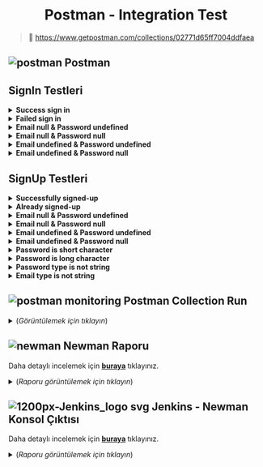 <h1 align="center"> <b>Postman - Integration Test</b> </h1>

> 🔗  https://www.getpostman.com/collections/02771d65ff7004ddfaea

 ## ![postman](https://user-images.githubusercontent.com/35347777/147509734-b58b6d8d-1780-4d9b-8c4f-ffcb545d3a1d.png) Postman


## SignIn Testleri

<details>
    <summary><strong>Success sign in</strong></summary>

--------

![success_signin](https://user-images.githubusercontent.com/35347777/149533744-2e7a8923-194d-4bd8-9c84-cb8f93a8b625.PNG)

```javascript
const response = pm.response;

const actualResponse = response.json();
var size = Object.keys(actualResponse).length;  
var responsLimit = 1000; 
var responseTime = response.responseTime; 
 
pm.environment.set("UserAccessToken",actualResponse.access_token);
 
pm.test("Response control", function () { 
  pm.expect(response.to.have.status(201));
  pm.expect(response.to.be.withBody);
  pm.expect(response.to.be.json);
  pm.expect(pm.response.to.have.jsonBody('access_token'));
}); 
 
tests["Size control"] = size == 1;   
tests["Access token type control"] = typeof(actualResponse.access_token) === "string";
  

pm.test("Status code name has string", () => {
  pm.expect(response.to.have.status("Created")); 
});
  

pm.test("Response should not be error", function () { 
    pm.expect(response.to.not.be.error); 
}); 

pm.test("Check response time", () => {  
  if (responseTime > responsLimit) {       
    console.log("Response time was longer than " + responsLimit + " ms " + "(" + responseTime + " ms)" + " / Response Date: " + pm.response.headers.get("Date"));
  }
  pm.expect(responseTime).to.be.below(responsLimit); 
});
 
 pm.test("Response has charset in content-type header", function () {
    pm.expect(pm.response.to.have.header("Content-Type"));
    pm.expect(pm.response.to.have.header('Content-Type', 'application/json; charset=utf-8'));
});
```
</details>

<details>
    <summary><strong>Failed sign in</strong></summary>

--------
  
![Failed_signin](https://user-images.githubusercontent.com/35347777/149537722-ad32a73f-dd66-4537-b2f4-817c96b2a42c.PNG) 

```javascript
const response = pm.response;

const actualResponse = response.json();
var size = Object.keys(actualResponse).length;  
var responsLimit = 1000; 
var responseTime = response.responseTime; 
 
pm.environment.set("UserAccessToken",actualResponse.access_token);
 

tests["Size control"] = size == 2;   
tests["Status code type control"] = typeof(actualResponse.statusCode) === "number";
tests["Message type control"] = typeof(actualResponse.message[0]) === "string"; 


pm.test("Response control", function () { 
  pm.expect(response.to.have.status(401));
  pm.expect(pm.response.to.have.jsonBody('message'));
  pm.expect(pm.response.to.have.jsonBody('statusCode')); 
  
  pm.expect(response.to.be.withBody);
  pm.expect(response.to.be.json);
}); 

var expectedResponse= (
            "Unauthorized"
);
   
pm.test("Check response is true", () => {
    pm.expect(actualResponse.message).to.eql(expectedResponse); 
});
 
  

pm.test("Status code name has string", () => {
  pm.expect(response.to.have.status("Unauthorized")); 
  console.log("Error: Unauthorized" +"\n"
                +"Message Error: "+actualResponse.message); 
});
   
pm.test("Response should be error", function () { 
    pm.expect(response.to.be.error); 
}); 

pm.test("Check response time", () => {  
  if (responseTime > responsLimit) {       
    console.log("Response time was longer than " + responsLimit + " ms " + "(" + responseTime + " ms)" + " / Response Date: " + pm.response.headers.get("Date"));
  }
  pm.expect(responseTime).to.be.below(responsLimit); 
});
 
 pm.test("Response has charset in content-type header", function () {
    pm.expect(pm.response.to.have.header("Content-Type"));
    pm.expect(pm.response.to.have.header('Content-Type', 'application/json; charset=utf-8'));
});
```
</details>
  
<details>
    <summary><strong>Email null & Password undefined</strong></summary>

--------
   
![Email null   Password undefined](https://user-images.githubusercontent.com/35347777/149538446-700e6f14-406b-4cb0-9339-77c4dddc6c07.PNG)

```javascript
const response = pm.response;

const actualResponse = response.json();
var size = Object.keys(actualResponse).length;  
var responsLimit = 1000; 
var responseTime = response.responseTime; 
 
pm.environment.set("UserAccessToken",actualResponse.access_token);
 

tests["Size control"] = size == 2;   
tests["Status code type control"] = typeof(actualResponse.statusCode) === "number";
tests["Message type control"] = typeof(actualResponse.message[0]) === "string"; 


pm.test("Response control", function () { 
  pm.expect(response.to.have.status(401));
  pm.expect(pm.response.to.have.jsonBody('message'));
  pm.expect(pm.response.to.have.jsonBody('statusCode')); 
  
  pm.expect(response.to.be.withBody);
  pm.expect(response.to.be.json);
}); 

var expectedResponse= (
            "Unauthorized"
);
   
pm.test("Check response is true", () => {
    pm.expect(actualResponse.message).to.eql(expectedResponse); 
});
 
  
pm.test("Status code name has string", () => {
  pm.expect(response.to.have.status("Unauthorized")); 
  console.log("Error: Unauthorized" +"\n"
                +"Message Error: "+actualResponse.message); 
});
   
pm.test("Response should be error", function () { 
    pm.expect(response.to.be.error); 
}); 

pm.test("Check response time", () => {  
  if (responseTime > responsLimit) {       
    console.log("Response time was longer than " + responsLimit + " ms " + "(" + responseTime + " ms)" + " / Response Date: " + pm.response.headers.get("Date"));
  }
  pm.expect(responseTime).to.be.below(responsLimit); 
});
 
 pm.test("Response has charset in content-type header", function () {
    pm.expect(pm.response.to.have.header("Content-Type"));
    pm.expect(pm.response.to.have.header('Content-Type', 'application/json; charset=utf-8'));
});
```
</details>

<details>
    <summary><strong>Email null & Password null</strong></summary>

--------
    
![Email null   Password null](https://user-images.githubusercontent.com/35347777/149538577-bf949458-1aeb-44ee-9557-9e627af450bf.PNG)

```javascript
const response = pm.response;

const actualResponse = response.json();
var size = Object.keys(actualResponse).length;  
var responsLimit = 1000; 
var responseTime = response.responseTime; 
 
pm.environment.set("UserAccessToken",actualResponse.access_token);
 

tests["Size control"] = size == 2;   
tests["Status code type control"] = typeof(actualResponse.statusCode) === "number";
tests["Message type control"] = typeof(actualResponse.message[0]) === "string"; 


pm.test("Response control", function () { 
  pm.expect(response.to.have.status(401));
  pm.expect(pm.response.to.have.jsonBody('message'));
  pm.expect(pm.response.to.have.jsonBody('statusCode')); 
  
  pm.expect(response.to.be.withBody);
  pm.expect(response.to.be.json);
}); 

var expectedResponse= (
            "Unauthorized"
);
   
pm.test("Check response is true", () => {
    pm.expect(actualResponse.message).to.eql(expectedResponse); 
});
 
  

pm.test("Status code name has string", () => {
  pm.expect(response.to.have.status("Unauthorized")); 
  console.log("Error: Unauthorized" +"\n"
                +"Message Error: "+actualResponse.message); 
});
   
pm.test("Response should be error", function () { 
    pm.expect(response.to.be.error); 
}); 

pm.test("Check response time", () => {  
  if (responseTime > responsLimit) {       
    console.log("Response time was longer than " + responsLimit + " ms " + "(" + responseTime + " ms)" + " / Response Date: " + pm.response.headers.get("Date"));
  }
  pm.expect(responseTime).to.be.below(responsLimit); 
});
 
 pm.test("Response has charset in content-type header", function () {
    pm.expect(pm.response.to.have.header("Content-Type"));
    pm.expect(pm.response.to.have.header('Content-Type', 'application/json; charset=utf-8'));
});
```
</details>

<details>
    <summary><strong>Email undefined & Password undefined</strong></summary>

--------
     
![Email undefined   Password undefined](https://user-images.githubusercontent.com/35347777/149538695-ef75b0f6-bf35-4cbd-968d-3b0b3f04ea4b.PNG)

```javascript
const response = pm.response;

const actualResponse = response.json();
var size = Object.keys(actualResponse).length;  
var responsLimit = 1000; 
var responseTime = response.responseTime; 
 
pm.environment.set("UserAccessToken",actualResponse.access_token);
 

tests["Size control"] = size == 2;   
tests["Status code type control"] = typeof(actualResponse.statusCode) === "number";
tests["Message type control"] = typeof(actualResponse.message[0]) === "string"; 


pm.test("Response control", function () { 
  pm.expect(response.to.have.status(401));
  pm.expect(pm.response.to.have.jsonBody('message'));
  pm.expect(pm.response.to.have.jsonBody('statusCode')); 
  
  pm.expect(response.to.be.withBody);
  pm.expect(response.to.be.json);
}); 

var expectedResponse= (
            "Unauthorized"
);
   
pm.test("Check response is true", () => {
    pm.expect(actualResponse.message).to.eql(expectedResponse); 
});
 
  

pm.test("Status code name has string", () => {
  pm.expect(response.to.have.status("Unauthorized")); 
  console.log("Error: Unauthorized" +"\n"
                +"Message Error: "+actualResponse.message); 
});
   
pm.test("Response should be error", function () { 
    pm.expect(response.to.be.error); 
}); 

pm.test("Check response time", () => {  
  if (responseTime > responsLimit) {       
    console.log("Response time was longer than " + responsLimit + " ms " + "(" + responseTime + " ms)" + " / Response Date: " + pm.response.headers.get("Date"));
  }
  pm.expect(responseTime).to.be.below(responsLimit); 
});
 
 pm.test("Response has charset in content-type header", function () {
    pm.expect(pm.response.to.have.header("Content-Type"));
    pm.expect(pm.response.to.have.header('Content-Type', 'application/json; charset=utf-8'));
});
```
</details>

<details>
    <summary><strong>Email undefined & Password null</strong></summary>

--------
     
![Email undefined   Password null](https://user-images.githubusercontent.com/35347777/149538826-e76b4fde-9ea5-4cda-9ab7-6167bc04ca6d.PNG)

```javascript
const response = pm.response;

const actualResponse = response.json();
var size = Object.keys(actualResponse).length;  
var responsLimit = 1000; 
var responseTime = response.responseTime; 
 
pm.environment.set("UserAccessToken",actualResponse.access_token);
 

tests["Size control"] = size == 2;   
tests["Status code type control"] = typeof(actualResponse.statusCode) === "number";
tests["Message type control"] = typeof(actualResponse.message[0]) === "string"; 


pm.test("Response control", function () { 
  pm.expect(response.to.have.status(401));
  pm.expect(pm.response.to.have.jsonBody('message'));
  pm.expect(pm.response.to.have.jsonBody('statusCode')); 
  
  pm.expect(response.to.be.withBody);
  pm.expect(response.to.be.json);
}); 

var expectedResponse= (
            "Unauthorized"
);
   
pm.test("Check response is true", () => {
    pm.expect(actualResponse.message).to.eql(expectedResponse); 
});
 
  

pm.test("Status code name has string", () => {
  pm.expect(response.to.have.status("Unauthorized")); 
  console.log("Error: Unauthorized" +"\n"
                +"Message Error: "+actualResponse.message); 
});
   
pm.test("Response should be error", function () { 
    pm.expect(response.to.be.error); 
}); 

pm.test("Check response time", () => {  
  if (responseTime > responsLimit) {       
    console.log("Response time was longer than " + responsLimit + " ms " + "(" + responseTime + " ms)" + " / Response Date: " + pm.response.headers.get("Date"));
  }
  pm.expect(responseTime).to.be.below(responsLimit); 
});
 
 pm.test("Response has charset in content-type header", function () {
    pm.expect(pm.response.to.have.header("Content-Type"));
    pm.expect(pm.response.to.have.header('Content-Type', 'application/json; charset=utf-8'));
});
```
</details>


## SignUp Testleri

<details>
    <summary><strong>Successfully signed-up</strong></summary>

--------
      
![Successfully signed-up](https://user-images.githubusercontent.com/35347777/149540515-5cebcc96-8966-4e3a-900b-05c45072be34.PNG)

```javascript
const response = pm.response;

const actualResponse = response.json();
var size = Object.keys(actualResponse).length;  
var responsLimit = 1000; 
var responseTime = response.responseTime; 
 
pm.environment.set("UserAccessToken",actualResponse.access_token);
 
pm.test("Response control", function () { 
  pm.expect(response.to.have.status(201));
  pm.expect(response.to.be.withBody);
  pm.expect(response.to.be.json);
  pm.expect(pm.response.to.have.jsonBody('access_token'));
}); 
 
tests["Size control"] = size == 1;   
tests["Access token type control"] = typeof(actualResponse.access_token) === "string";
  

pm.test("Status code name has string", () => {
  pm.expect(response.to.have.status("Created")); 
});
   
pm.test("Response should not be error", function () { 
    pm.expect(response.to.not.be.error); 
}); 

pm.test("Check response time", () => {  
  if (responseTime > responsLimit) {       
    console.log("Response time was longer than " + responsLimit + " ms " + "(" + responseTime + " ms)" + " / Response Date: " + pm.response.headers.get("Date"));
  }
  pm.expect(responseTime).to.be.below(responsLimit); 
});
 
 pm.test("Response has charset in content-type header", function () {
    pm.expect(pm.response.to.have.header("Content-Type"));
    pm.expect(pm.response.to.have.header('Content-Type', 'application/json; charset=utf-8'));
});
```
</details>

<details>
    <summary><strong>Already signed-up</strong></summary>

--------
       
![Already signed-up](https://user-images.githubusercontent.com/35347777/149540646-26d9d66f-cf85-4843-bd1f-d36d70dfdab6.PNG)

```javascript
const response = pm.response;

const actualResponse = response.json();
var size = Object.keys(actualResponse).length;  
var responsLimit = 1000; 
var responseTime = response.responseTime; 
 
 
tests["Size control"] = size == 3;   
tests["Status code type control"] = typeof(actualResponse.statusCode) === "number";
tests["Message type control"] = typeof(actualResponse.message[0]) === "string";
tests["Error type control"] = typeof(actualResponse.error) === "string";


pm.test("Response control", function () { 
  pm.expect(response.to.have.status(409));
  pm.expect(pm.response.to.have.jsonBody('message'));
  pm.expect(pm.response.to.have.jsonBody('statusCode'));
  pm.expect(pm.response.to.have.jsonBody('error'));
  
  pm.expect(response.to.be.withBody);
  pm.expect(response.to.be.json);
}); 

var expectedResponse= (
            "User already exist!"
);
   
pm.test("Check response is true", () => {
    pm.expect(actualResponse.message).to.eql(expectedResponse); 
});
 
  

pm.test("Status code name has string", () => {
  pm.expect(response.to.have.status("Conflict")); 
  console.log("Error: Conflict" +"\n"
                +"Message Error: "+actualResponse.message); 
});
   
pm.test("Response should be error", function () { 
    pm.expect(response.to.be.error); 
}); 

pm.test("Check response time", () => {  
  if (responseTime > responsLimit) {       
    console.log("Response time was longer than " + responsLimit + " ms " + "(" + responseTime + " ms)" + " / Response Date: " + pm.response.headers.get("Date"));
  }
  pm.expect(responseTime).to.be.below(responsLimit); 
});
 
 pm.test("Response has charset in content-type header", function () {
    pm.expect(pm.response.to.have.header("Content-Type"));
    pm.expect(pm.response.to.have.header('Content-Type', 'application/json; charset=utf-8'));
});
```
</details>

<details>
    <summary><strong>Email null & Password undefined</strong></summary>

--------
        
![Email null   Password undefined](https://user-images.githubusercontent.com/35347777/149540814-e70c67cd-9c38-42d1-8947-bbc08f6de23e.PNG)

```javascript
const response = pm.response;

const actualResponse = response.json();
var size = Object.keys(actualResponse).length;  
var responsLimit = 1000; 
var responseTime = response.responseTime; 
 
 
tests["Size control"] = size == 3;   
tests["Status code type control"] = typeof(actualResponse.statusCode) === "number";
tests["Message type control"] = typeof(actualResponse.message[0]) === "string";
tests["Error type control"] = typeof(actualResponse.error) === "string";


pm.test("Response control", function () { 
  pm.expect(response.to.have.status(400));
  pm.expect(pm.response.to.have.jsonBody('message'));
  pm.expect(pm.response.to.have.jsonBody('statusCode'));
  pm.expect(pm.response.to.have.jsonBody('error'));
   
  pm.expect(response.to.be.withBody);
  pm.expect(response.to.be.json);
}); 

var expectedResponse= [
            "email should not be null or undefined",
            "email must be shorter than or equal to 100 characters",
            "email should not be empty",
            "email must be an email",
            "password should not be null or undefined",
            "password must be shorter than or equal to 20 characters",
            "password must be longer than or equal to 8 characters",
            "password should not be empty",
            "password must be a string"
];
   
pm.test("Check response is true", () => {
    for (var i = 0; i < expectedResponse.length; i++){
        pm.expect(actualResponse.message[i]).to.eql(expectedResponse[i]);  
    }
});

pm.test("Status code name has string", () => {
  pm.expect(response.to.have.status("Bad Request")); 
  console.log("Error: Bad Request" +"\n"
                +"Message Error: "+actualResponse.message); 
});
   
pm.test("Response should be error", function () { 
    pm.expect(response.to.be.error); 
}); 

pm.test("Check response time", () => {  
  if (responseTime > responsLimit) {       
    console.log("Response time was longer than " + responsLimit + " ms " + "(" + responseTime + " ms)" + " / Response Date: " + pm.response.headers.get("Date"));
  }
  pm.expect(responseTime).to.be.below(responsLimit); 
});
 
 pm.test("Response has charset in content-type header", function () {
    pm.expect(pm.response.to.have.header("Content-Type"));
    pm.expect(pm.response.to.have.header('Content-Type', 'application/json; charset=utf-8'));
});
```
</details>

<details>
    <summary><strong>Email null & Password null</strong></summary>

--------
         
![Email null   Password null](https://user-images.githubusercontent.com/35347777/149540923-9a73526f-91a2-4fed-8331-30a95b7ef2bc.PNG)

```javascript
const response = pm.response;

const actualResponse = response.json();
var size = Object.keys(actualResponse).length;  
var responsLimit = 1000; 
var responseTime = response.responseTime; 
 
 
tests["Size control"] = size == 3;   
tests["Status code type control"] = typeof(actualResponse.statusCode) === "number";
tests["Message type control"] = typeof(actualResponse.message[0]) === "string";
tests["Error type control"] = typeof(actualResponse.error) === "string";


pm.test("Response control", function () { 
  pm.expect(response.to.have.status(400));
  pm.expect(pm.response.to.have.jsonBody('message'));
  pm.expect(pm.response.to.have.jsonBody('statusCode'));
  pm.expect(pm.response.to.have.jsonBody('error'));
   
  pm.expect(response.to.be.withBody);
  pm.expect(response.to.be.json);
}); 

var expectedResponse= [
            "email should not be null or undefined",
            "email must be shorter than or equal to 100 characters",
            "email should not be empty",
            "email must be an email",
            "password should not be null or undefined",
            "password must be shorter than or equal to 20 characters",
            "password must be longer than or equal to 8 characters",
            "password should not be empty",
            "password must be a string"
];
   
pm.test("Check response is true", () => {
    for (var i = 0; i < expectedResponse.length; i++){
        pm.expect(actualResponse.message[i]).to.eql(expectedResponse[i]);  
    }
});
  

pm.test("Status code name has string", () => {
  pm.expect(response.to.have.status("Bad Request")); 
  console.log("Error: Bad Request" +"\n"
                +"Message Error: "+actualResponse.message); 
});
   
pm.test("Response should be error", function () { 
    pm.expect(response.to.be.error); 
}); 

pm.test("Check response time", () => {  
  if (responseTime > responsLimit) {       
    console.log("Response time was longer than " + responsLimit + " ms " + "(" + responseTime + " ms)" + " / Response Date: " + pm.response.headers.get("Date"));
  }
  pm.expect(responseTime).to.be.below(responsLimit); 
});
 
 pm.test("Response has charset in content-type header", function () {
    pm.expect(pm.response.to.have.header("Content-Type"));
    pm.expect(pm.response.to.have.header('Content-Type', 'application/json; charset=utf-8'));
});
```
</details>

<details>
    <summary><strong>Email undefined & Password undefined</strong></summary>

--------
          
![Email undefined   Password undefined](https://user-images.githubusercontent.com/35347777/149541098-b46ea2d2-5ada-4daf-952d-02f5ddf31538.PNG)

```javascript
const response = pm.response;

const actualResponse = response.json();
var size = Object.keys(actualResponse).length;  
var responsLimit = 1000; 
var responseTime = response.responseTime; 
 
 
tests["Size control"] = size == 3;   
tests["Status code type control"] = typeof(actualResponse.statusCode) === "number";
tests["Message type control"] = typeof(actualResponse.message[0]) === "string";
tests["Error type control"] = typeof(actualResponse.error) === "string";


pm.test("Response control", function () { 
  pm.expect(response.to.have.status(400));
  pm.expect(pm.response.to.have.jsonBody('message'));
  pm.expect(pm.response.to.have.jsonBody('statusCode'));
  pm.expect(pm.response.to.have.jsonBody('error'));
  
  pm.expect(response.to.be.withBody);
  pm.expect(response.to.be.json);
}); 
  
var expectedResponse= [
            "email should not be null or undefined",
            "email must be shorter than or equal to 100 characters",
            "email should not be empty",
            "email must be an email",
            "password should not be null or undefined",
            "password must be shorter than or equal to 20 characters",
            "password must be longer than or equal to 8 characters",
            "password should not be empty",
            "password must be a string"
];
   
pm.test("Check response is true", () => {
    for (var i = 0; i < expectedResponse.length; i++){
        pm.expect(actualResponse.message[i]).to.eql(expectedResponse[i]);  
    }
});

pm.test("Status code name has string", () => {
  pm.expect(response.to.have.status("Bad Request")); 
  console.log("Error: Bad Request" +"\n"
                +"Message Error: "+actualResponse.message); 
});
   
pm.test("Response should be error", function () { 
    pm.expect(response.to.be.error); 
}); 

pm.test("Check response time", () => {  
  if (responseTime > responsLimit) {       
    console.log("Response time was longer than " + responsLimit + " ms " + "(" + responseTime + " ms)" + " / Response Date: " + pm.response.headers.get("Date"));
  }
  pm.expect(responseTime).to.be.below(responsLimit); 
});
 
 pm.test("Response has charset in content-type header", function () {
    pm.expect(pm.response.to.have.header("Content-Type"));
    pm.expect(pm.response.to.have.header('Content-Type', 'application/json; charset=utf-8'));
});
```
</details>

<details>
    <summary><strong>Email undefined & Password null</strong></summary>

--------
           
![Email undefined   Password null](https://user-images.githubusercontent.com/35347777/149541204-b0b5732f-ccc8-44c5-8f46-53ffa06a1b5f.PNG)

```javascript
const response = pm.response;

const actualResponse = response.json();
var size = Object.keys(actualResponse).length;  
var responsLimit = 1000; 
var responseTime = response.responseTime; 
  
 
tests["Size control"] = size == 3;   
tests["Status code type control"] = typeof(actualResponse.statusCode) === "number";
tests["Message type control"] = typeof(actualResponse.message[0]) === "string";
tests["Error type control"] = typeof(actualResponse.error) === "string";
  
pm.test("Response control", function () { 
  pm.expect(response.to.have.status(400));
  pm.expect(pm.response.to.have.jsonBody('message'));
  pm.expect(pm.response.to.have.jsonBody('statusCode'));
  pm.expect(pm.response.to.have.jsonBody('error'));
  
  pm.expect(response.to.be.withBody);
  pm.expect(response.to.be.json);
}); 


var expectedResponse= [
            "email should not be null or undefined",
            "email must be shorter than or equal to 100 characters",
            "email should not be empty",
            "email must be an email",
            "password should not be null or undefined",
            "password must be shorter than or equal to 20 characters",
            "password must be longer than or equal to 8 characters",
            "password should not be empty",
            "password must be a string"
];
   
pm.test("Check response is true", () => {
    for (var i = 0; i < expectedResponse.length; i++){
        pm.expect(actualResponse.message[i]).to.eql(expectedResponse[i]);  
    }
});



pm.test("Status code name has string", () => {
  pm.expect(response.to.have.status("Bad Request")); 
  console.log("Error: Bad Request" +"\n"
                +"Message Error: "+actualResponse.message); 
});
   
pm.test("Response should be error", function () { 
    pm.expect(response.to.be.error); 
}); 

pm.test("Check response time", () => {  
  if (responseTime > responsLimit) {       
    console.log("Response time was longer than " + responsLimit + " ms " + "(" + responseTime + " ms)" + " / Response Date: " + pm.response.headers.get("Date"));
  }
  pm.expect(responseTime).to.be.below(responsLimit); 
});
 
 pm.test("Response has charset in content-type header", function () {
    pm.expect(pm.response.to.have.header("Content-Type"));
    pm.expect(pm.response.to.have.header('Content-Type', 'application/json; charset=utf-8'));
});
```
</details>

<details>
    <summary><strong>Password is short character</strong></summary>

--------
            
![Password is short character](https://user-images.githubusercontent.com/35347777/149541815-05e3beba-5563-45b0-98f6-12578276eef3.PNG)

```javascript
const response = pm.response;

const actualResponse = response.json();
var size = Object.keys(actualResponse).length;  
var responsLimit = 1000; 
var responseTime = response.responseTime; 
  

tests["Size control"] = size == 3;   
tests["Status code type control"] = typeof(actualResponse.statusCode) === "number";
tests["Message type control"] = typeof(actualResponse.message[0]) === "string";
tests["Error type control"] = typeof(actualResponse.error) === "string";


pm.test("Response control", function () { 
  pm.expect(response.to.have.status(400));
  pm.expect(pm.response.to.have.jsonBody('message'));
  pm.expect(pm.response.to.have.jsonBody('statusCode'));
  pm.expect(pm.response.to.have.jsonBody('error'));
  
  pm.expect(response.to.be.withBody);
  pm.expect(response.to.be.json);
}); 

var expectedResponse= (
            "password must be longer than or equal to 8 characters"
);
   
pm.test("Check response is true", () => {
    pm.expect(actualResponse.message[0]).to.eql(expectedResponse); 
});

  
pm.test("Status code name has string", () => {
  pm.expect(response.to.have.status("Bad Request")); 
  console.log("Error: Bad Request" +"\n"
                +"Message Error: "+actualResponse.message); 
});
   
pm.test("Response should be error", function () { 
    pm.expect(response.to.be.error); 
}); 

pm.test("Check response time", () => {  
  if (responseTime > responsLimit) {       
    console.log("Response time was longer than " + responsLimit + " ms " + "(" + responseTime + " ms)" + " / Response Date: " + pm.response.headers.get("Date"));
  }
  pm.expect(responseTime).to.be.below(responsLimit); 
});
 
 pm.test("Response has charset in content-type header", function () {
    pm.expect(pm.response.to.have.header("Content-Type"));
    pm.expect(pm.response.to.have.header('Content-Type', 'application/json; charset=utf-8'));
});
```
</details>

<details>
    <summary><strong>Password is long character</strong></summary>

--------
             
![Password is long character](https://user-images.githubusercontent.com/35347777/149542331-74b66f74-ba3d-48e4-a95a-9abc811cb8dc.PNG)

```javascript
const response = pm.response;

const actualResponse = response.json();
var size = Object.keys(actualResponse).length;  
var responsLimit = 1000; 
var responseTime = response.responseTime; 
 
 
tests["Size control"] = size == 3;   
tests["Status code type control"] = typeof(actualResponse.statusCode) === "number";
tests["Message type control"] = typeof(actualResponse.message[0]) === "string";
tests["Error type control"] = typeof(actualResponse.error) === "string";


pm.test("Response control", function () { 
  pm.expect(response.to.have.status(400));
  pm.expect(pm.response.to.have.jsonBody('message'));
  pm.expect(pm.response.to.have.jsonBody('statusCode'));
  pm.expect(pm.response.to.have.jsonBody('error'));
  
  pm.expect(response.to.be.withBody);
  pm.expect(response.to.be.json);
}); 

var expectedResponse= (
            "password must be shorter than or equal to 20 characters"
);
   
pm.test("Check response is true", () => {
    pm.expect(actualResponse.message[0]).to.eql(expectedResponse); 
});
 
  

pm.test("Status code name has string", () => {
  pm.expect(response.to.have.status("Bad Request")); 
  console.log("Error: Bad Request" +"\n"
                +"Message Error: "+actualResponse.message); 
});
   
pm.test("Response should be error", function () { 
    pm.expect(response.to.be.error); 
}); 

pm.test("Check response time", () => {  
  if (responseTime > responsLimit) {       
    console.log("Response time was longer than " + responsLimit + " ms " + "(" + responseTime + " ms)" + " / Response Date: " + pm.response.headers.get("Date"));
  }
  pm.expect(responseTime).to.be.below(responsLimit); 
});
 
 pm.test("Response has charset in content-type header", function () {
    pm.expect(pm.response.to.have.header("Content-Type"));
    pm.expect(pm.response.to.have.header('Content-Type', 'application/json; charset=utf-8'));
});
```
</details>

<details>
    <summary><strong>Password type is not string</strong></summary>

--------
              
![Password type is not string](https://user-images.githubusercontent.com/35347777/149542419-201b0cfd-4f91-45e5-9c83-71fb2f40427d.PNG)

```javascript
const response = pm.response;

const actualResponse = response.json();
var size = Object.keys(actualResponse).length;  
var responsLimit = 1000; 
var responseTime = response.responseTime; 
 
  
tests["Size control"] = size == 3;   
tests["Status code type control"] = typeof(actualResponse.statusCode) === "number";
tests["Message type control"] = typeof(actualResponse.message[0]) === "string";
tests["Error type control"] = typeof(actualResponse.error) === "string";


pm.test("Response control", function () { 
  pm.expect(response.to.have.status(400));
  pm.expect(pm.response.to.have.jsonBody('message'));
  pm.expect(pm.response.to.have.jsonBody('statusCode'));
  pm.expect(pm.response.to.have.jsonBody('error'));
   
  pm.expect(response.to.be.withBody);
  pm.expect(response.to.be.json);
}); 

var expectedResponse= [
          "password must be shorter than or equal to 20 characters",
          "password must be longer than or equal to 8 characters",
          "password must be a string"
];
   
pm.test("Check response is true", () => {
    for (var i = 0; i < expectedResponse.length; i++){
        pm.expect(actualResponse.message[i]).to.eql(expectedResponse[i]);  
    }
});
  

pm.test("Status code name has string", () => {
  pm.expect(response.to.have.status("Bad Request")); 
  console.log("Error: Bad Request" +"\n"
                +"Message Error: "+actualResponse.message); 
});
   
pm.test("Response should be error", function () { 
    pm.expect(response.to.be.error); 
}); 

pm.test("Check response time", () => {  
  if (responseTime > responsLimit) {       
    console.log("Response time was longer than " + responsLimit + " ms " + "(" + responseTime + " ms)" + " / Response Date: " + pm.response.headers.get("Date"));
  }
  pm.expect(responseTime).to.be.below(responsLimit); 
});
 
 pm.test("Response has charset in content-type header", function () {
    pm.expect(pm.response.to.have.header("Content-Type"));
    pm.expect(pm.response.to.have.header('Content-Type', 'application/json; charset=utf-8'));
});
```
</details>

<details>
    <summary><strong>Email type is not string</strong></summary>

--------
              
![Email type is not string](https://user-images.githubusercontent.com/35347777/149542574-696a2301-0f1e-4bcc-ae21-3fd74f50b573.PNG)
  
```javascript
const response = pm.response;

const actualResponse = response.json();
var size = Object.keys(actualResponse).length;  
var responsLimit = 1000; 
var responseTime = response.responseTime; 
 
 
tests["Size control"] = size == 3;   
tests["Status code type control"] = typeof(actualResponse.statusCode) === "number";
tests["Message type control"] = typeof(actualResponse.message[0]) === "string";
tests["Error type control"] = typeof(actualResponse.error) === "string";


pm.test("Response control", function () { 
  pm.expect(response.to.have.status(400));
  pm.expect(pm.response.to.have.jsonBody('message'));
  pm.expect(pm.response.to.have.jsonBody('statusCode'));
  pm.expect(pm.response.to.have.jsonBody('error'));
   
  pm.expect(response.to.be.withBody);
  pm.expect(response.to.be.json);
}); 

var expectedResponse= [
          "email must be shorter than or equal to 100 characters",
          "email must be an email"
];
   
pm.test("Check response is true", () => {
    for (var i = 0; i < expectedResponse.length; i++){
        pm.expect(actualResponse.message[i]).to.eql(expectedResponse[i]);  
    }
});
  

pm.test("Status code name has string", () => {
  pm.expect(response.to.have.status("Bad Request")); 
  console.log("Error: Bad Request" +"\n"
                +"Message Error: "+actualResponse.message); 
});
   
pm.test("Response should be error", function () { 
    pm.expect(response.to.be.error); 
}); 

pm.test("Check response time", () => {  
  if (responseTime > responsLimit) {       
    console.log("Response time was longer than " + responsLimit + " ms " + "(" + responseTime + " ms)" + " / Response Date: " + pm.response.headers.get("Date"));
  }
  pm.expect(responseTime).to.be.below(responsLimit); 
});
 
 pm.test("Response has charset in content-type header", function () {
    pm.expect(pm.response.to.have.header("Content-Type"));
    pm.expect(pm.response.to.have.header('Content-Type', 'application/json; charset=utf-8'));
});
```
</details>
 
##  ![postman monitoring](https://user-images.githubusercontent.com/35347777/147594384-6d3a8248-fb31-450f-8f8c-e7a786057fcb.png) Postman Collection Run

<details>
  <summary> (<i>Görüntülemek için tıklayın</i>)</summary>
  
![postman_run](https://user-images.githubusercontent.com/35347777/149548424-0da6b62a-2216-4182-bd22-17f709c1982b.gif)

</details>

  
##  ![newman](https://user-images.githubusercontent.com/35347777/147482415-33220019-78d5-4a50-8855-a2f8fe3b8070.png) Newman Raporu

Daha detaylı incelemek için [**buraya**](https://onurerdemiroglu.com.tr/cs-html-reports/) tıklayınız.

<details>
  <summary> (<i>Raporu görüntülemek için tıklayın</i>)</summary>
 
![newman](https://user-images.githubusercontent.com/35347777/149563493-155844aa-bd1f-4f7a-8353-3e1a73a1e6d3.png)

</details>
 
##  ![1200px-Jenkins_logo svg](https://user-images.githubusercontent.com/35347777/147480987-e53e1e34-a6b5-4491-982f-d95c081112c5.png) Jenkins - Newman Konsol Çıktısı
 
 Daha detaylı incelemek için [**buraya**](https://onurerdemiroglu.com.tr/cs-images/jenkins-newman-console.png) tıklayınız.
 
<details>  
  <summary> (<i>Raporu görüntülemek için tıklayın</i>)</summary>
 
![jenkins](https://user-images.githubusercontent.com/35347777/149569096-2bbadd10-4340-4053-8099-82f788d81e6f.png)
 

</details>
